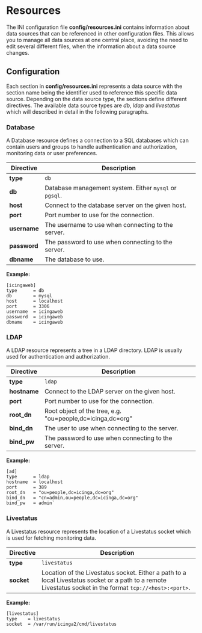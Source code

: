 # <a id="resources"></a> Resources

The INI configuration file **config/resources.ini** contains information about data sources that can be referenced in other
configuration files. This allows you to manage all data sources at one central place, avoiding the need to edit several
different files, when the information about a data source changes.

## <a id="resources-configuration"></a> Configuration

Each section in **config/resources.ini** represents a data source with the section name being the identifier used to
reference this specific data source. Depending on the data source type, the sections define different directives.
The available data source types are *db*, *ldap* and *livestatus* which will described in detail in the following
paragraphs.

### <a id="resources-configuration-database"></a> Database

A Database resource defines a connection to a SQL databases which can contain users and groups
to handle authentication and authorization, monitoring data or user preferences.

Directive       | Description
----------------|------------
**type**        | `db`
**db**          | Database management system. Either `mysql` or `pgsql`.
**host**        | Connect to the database server on the given host.
**port**        | Port number to use for the connection.
**username**    | The username to use when connecting to the server.
**password**    | The password to use when connecting to the server.
**dbname**      | The database to use.

**Example:**

```
[icingaweb]
type      = db
db        = mysql
host      = localhost
port      = 3306
username  = icingaweb
password  = icingaweb
dbname    = icingaweb
```


### <a id="resources-configuration-ldap"></a> LDAP

A LDAP resource represents a tree in a LDAP directory. LDAP is usually used for authentication and authorization.

Directive       | Description
----------------|------------
**type**        | `ldap`
**hostname**    | Connect to the LDAP server on the given host.
**port**        | Port number to use for the connection.
**root_dn**     | Root object of the tree, e.g. "ou=people,dc=icinga,dc=org"
**bind_dn**     | The user to use when connecting to the server.
**bind_pw**     | The password to use when connecting to the server.

**Example:**

````
[ad]
type      = ldap
hostname  = localhost
port      = 389
root_dn   = "ou=people,dc=icinga,dc=org"
bind_dn   = "cn=admin,ou=people,dc=icinga,dc=org"
bind_pw   = admin`
````


### <a id="resources-configuration-livestatus"></a> Livestatus

A Livestatus resource represents the location of a Livestatus socket which is used for fetching monitoring data.

Directive       | Description
----------------|------------
**type**        | `livestatus`
**socket**      | Location of the Livestatus socket. Either a path to a local Livestatus socket or a path to a remote Livestatus socket in the format `tcp://<host>:<port>`.

**Example:**

````
[livestatus]
type    = livestatus
socket  = /var/run/icinga2/cmd/livestatus
````
